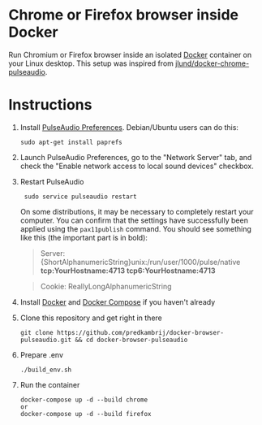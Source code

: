 # Chrome or Firefox browser inside Docker

Run Chromium or Firefox browser inside an isolated [Docker](http://www.docker.io) container on your Linux desktop. This setup was inspired from [jlund/docker-chrome-pulseaudio](https://github.com/jlund/docker-chrome-pulseaudio).

# Instructions

1.  Install [PulseAudio Preferences](http://freedesktop.org/software/pulseaudio/paprefs/). Debian/Ubuntu users can do this:

        sudo apt-get install paprefs

1.  Launch PulseAudio Preferences, go to the "Network Server" tab, and check the "Enable network access to local sound devices" checkbox.

1.  Restart PulseAudio

         sudo service pulseaudio restart

    On some distributions, it may be necessary to completely restart your computer. You can confirm that the settings have successfully been applied using the `pax11publish` command. You should see something like this (the important part is in bold):

    > Server: {ShortAlphanumericString}unix:/run/user/1000/pulse/native **tcp:YourHostname:4713 tcp6:YourHostname:4713**

    > Cookie: ReallyLongAlphanumericString

1.  Install [Docker](http://docs.docker.io/en/latest/installation/) and [Docker Compose](https://docs.docker.com/compose/) if you haven't already

1.  Clone this repository and get right in there

        git clone https://github.com/predkambrij/docker-browser-pulseaudio.git && cd docker-browser-pulseaudio

1.  Prepare .env

        ./build_env.sh

1.  Run the container

        docker-compose up -d --build chrome
        or
        docker-compose up -d --build firefox
